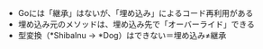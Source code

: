 - Goには「継承」はないが、「埋め込み」によるコード再利用がある
- 埋め込み元のメソッドは、埋め込み先で「オーバーライド」できる
- 型変換（*ShibaInu → *Dog）はできない＝埋め込み≠継承
